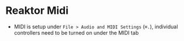 # Reaktor Midi

- MIDI is setup under `File > Audio and MIDI Settings` (`⌘.`), individual controllers need to be turned on under the MIDI tab
